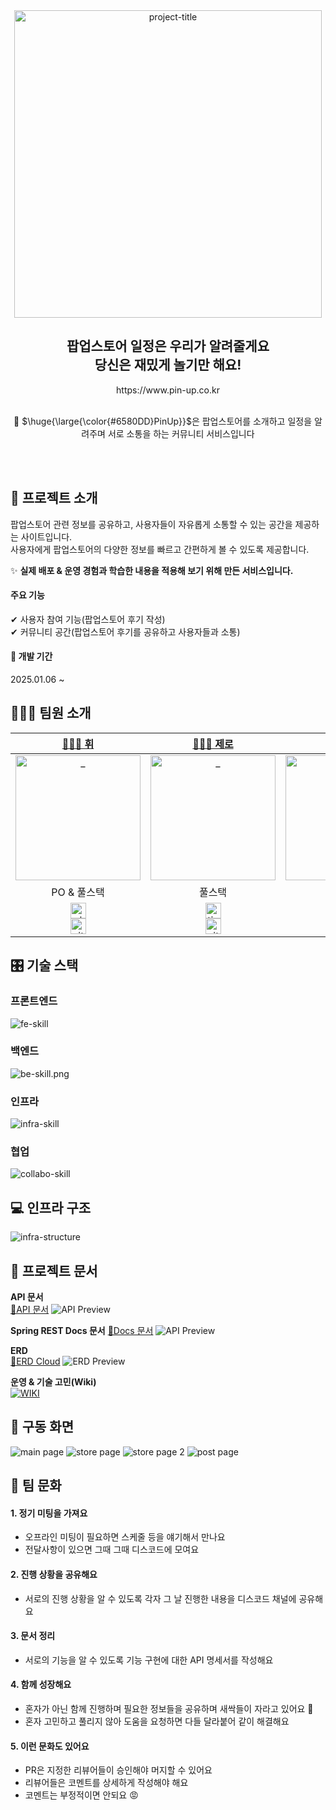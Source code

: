 <div align=center>
	<img width="492" alt="project-title" src="https://github.com/user-attachments/assets/ce0af058-3471-47f8-a15c-e802c7f6eb6b" />
	<h2> 팝업스토어 일정은 우리가 알려줄게요<br />당신은 재밌게 놀기만 해요!</h2>
	https://www.pin-up.co.kr
	<br />
	<br />
	<p>📍 $\huge{\large{\color{#6580DD}PinUp}}$은 팝업스토어를 소개하고 일정을 알려주며 서로 소통을 하는 커뮤니티 서비스입니다</p>
	<br />
	<br />

</div>

## 🎥 프로젝트 소개
팝업스토어 관련 정보를 공유하고, 사용자들이 자유롭게 소통할 수 있는 공간을 제공하는 사이트입니다.  
사용자에게 팝업스토어의 다양한 정보를 빠르고 간편하게 볼 수 있도록 제공합니다.  

✨ **실제 배포 & 운영 경험과 학습한 내용을 적용해 보기 위해 만든 서비스입니다.**

#### 주요 기능
✔ 사용자 참여 기능(팝업스토어 후기 작성)  
✔ 커뮤니티 공간(팝업스토어 후기를 공유하고 사용자들과 소통)

#### 📆 개발 기간
2025.01.06 ~

## 🧑🏻‍💻 팀원 소개

|                                                                                                                                    [🏋🏿‍♀️ 휘](https://github.com/hwijae33)                                                                                                                                    |                                                                                                                                                                   [🧑🏻‍💻 제로](https://github.com/whoamixzerone)                                                                                                                                                                   |                                                                                                                                                                   [🫦 설](https://github.com/POKITONG)                                                                                                                                                                   |                                                                                                                                   [🐶 희도](https://github.com/kimdohee58)                                                                                                                                   |
|:--------------------------------------------------------------------------------------------------------------------------------------------------------------------------------------------------------------------------------------------------------------------------------------------------------------:|:----------------------------------------------------------------------------------------------------------------------------------------------------------------------------------------------------------------------------------------------------------------------------------------------------------------------------------------------------------------------------------:|:-----------------------------------------------------------------------------------------------------------------------------------------------------------------------------------------------------------------------------------------------------------------------------------------------------------------------------------------------------------------------:|:----------------------------------------------------------------------------------------------------------------------------------------------------------------------------------------------------------------------------------------------------------------------------------------------------------:|
|                                                                                                                 <a href="https://github.com/hwijae33"> <img src="https://github.com/user-attachments/assets/40580388-92e7-436c-9407-3f375208032a" width=200px alt="_"/> </a>                                                                                                                 |                                                                                                                                                <a href="https://github.com/whoamixzerone"> <img src="https://github.com/user-attachments/assets/b6cec716-33db-49ec-8812-6bb3751015ff" width=200px alt="_"/> </a>                                                                                                                                                 |                                                                                                                                              <a href="https://github.com/POKITONG"> <img src="" width=200px alt="_"/> </a>                                                                                                                                              |                                                                                                              <a href="https://github.com/kimdohee58"> <img src="https://github.com/user-attachments/assets/5020ebe7-7956-47ef-bc72-ad2dbb57910c" width=200px alt="_"/> </a>                                                                                                              |
|                                                                                                                                                    PO & 풀스택                                                                                                                                                    |                                                                                                                                                                                        풀스택                                                                                                                                                                                         |                                                                                                                                                                                   풀스택                                                                                                                                                                                   |                                                                                                                                                    풀스택                                                                                                                                                     |
| <a href="https://velog.io/@minpractice_jhj/posts"><img alt="vlog-link" height="25" src="https://img.shields.io/badge/Tech blog-20C997?style=flat-square&logo=Velog&&logoColor=white"/></a><br><a href="https://github.com/hwijae33"><img alt="github-link" height="25" src="https://img.shields.io/badge/GitHub-181717?style=flat-square&logo=GitHub&&logoColor=white"/></a> | <a href="https://whoamixzerone.tistory.com/"><img alt="tistory-link" height="25" src="https://img.shields.io/badge/Tech blog-ff5a4a?style=flat-square&logo=tistory&&logoColor=white" /></a><br><a href="https://github.com/whoamixzerone"><img alt="github-link" height="25" src="https://img.shields.io/badge/GitHub-181717?style=flat-square&logo=github&&logoColor=white"/></a> | <a href="https://github.com/POKITONG"><img alt="github-link" height="25" src="https://img.shields.io/badge/GitHub-181717?style=flat-square&logo=github&&logoColor=white"/></a> | <a href="https://velog.io/@kimdohee58/posts"><img alt="vlog-link" height="25" src="https://img.shields.io/badge/Tech blog-20C997?style=flat-square&logo=Velog&&logoColor=white"/></a><br><a href="https://github.com/kimdohee58"><img alt="github-link" height="25" src="https://img.shields.io/badge/GitHub-181717?style=flat-square&logo=github&&logoColor=white"/></a> |

## 🎛️ 기술 스택

### 프론트엔드
![fe-skill](https://github.com/user-attachments/assets/40d23d92-3e6d-4ef5-8406-20906ce489d5)

### 백엔드
![be-skill.png](https://github.com/user-attachments/assets/d5b07718-6826-4a00-976d-f88305b8291a)

### 인프라
![infra-skill](https://github.com/user-attachments/assets/5d444b3f-e112-4514-b845-b511b2a414fe)

### 협업
![collabo-skill](https://github.com/user-attachments/assets/bfa9b99d-bdbb-448c-90d6-d9edc058e4d4)

## 💻 인프라 구조
![infra-structure](https://github.com/user-attachments/assets/baef97f1-f427-4a5e-9a32-cb2a90288068)

## 📜 프로젝트 문서

**API 문서**  
[🔗API 문서](https://docs.google.com/spreadsheets/d/1b24N2W1LtkkmANf4k0S2cyUUmNKDhFQ5dWEvl_6xXKY/edit?usp=sharing)
![API Preview](https://github.com/user-attachments/assets/03ba88f6-59a1-4938-8f5d-38c0adee31c4)

**Spring REST Docs 문서**
[🔗Docs 문서](https://hwijae33.github.io/pinup-actions-lab/)
![API Preview]( https://hwijae33.github.io/pinup-actions-lab/)

**ERD**  
[🔗ERD Cloud](https://www.erdcloud.com/d/ZBjzfrDw49fGojDaC)
![ERD Preview](https://github.com/user-attachments/assets/794e4986-2f52-4a66-8751-bff0b504f4c8)

**운영 & 기술 고민(Wiki)**  
<a href="https://github.com/pinup-team/pinup/wiki"><img src="https://camo.githubusercontent.com/4467f1d9af68170d662631f418182822a36af709876be260441447f888f534ed/687474703a2f2f696d672e736869656c64732e696f2f62616467652f2d47697448756225323057694b692d3339354643313f7374796c653d666c6174266c6f676f3d476974487562266c6f676f436f6c6f723d7768697465266c696e6b3d68747470733a2f2f6769746875622e636f6d2f776f6f7761636f757273652d7465616d732f323032322d7069636b7069636b2f77696b69" alt="WIKI" data-canonical-src="http://img.shields.io/badge/-GitHub%20WiKi-395FC1?style=flat&amp;logo=GitHub&amp;logoColor=white&amp;link=https://github.com/pinup-team/pinup/wiki" style="max-width: 100%;"></a>

## 👀 구동 화면
![main page](https://github.com/user-attachments/assets/959dd92a-c911-4eac-8036-4d87e2610891)
![store page](https://github.com/user-attachments/assets/e742e44e-45aa-46a5-9aee-f5e9462b3377)
![store page 2](https://github.com/user-attachments/assets/2be8f081-d025-4490-8a8d-5bac0b93a268)
![post page](https://github.com/user-attachments/assets/e12b7580-b1cc-48bd-aaef-c5cb7310bb22)

## 🤝 팀 문화

#### 1. 정기 미팅을 가져요

- 오프라인 미팅이 필요하면 스케줄 등을 얘기해서 만나요
- 전달사항이 있으면 그때 그때 디스코드에 모여요 

#### 2. 진행 상황을 공유해요

- 서로의 진행 상황을 알 수 있도록 각자 그 날 진행한 내용을 디스코드 채널에 공유해요

#### 3. 문서 정리

- 서로의 기능을 알 수 있도록 기능 구현에 대한 API 명세서를 작성해요

#### 4. 함께 성장해요

- 혼자가 아닌 함께 진행하며 필요한 정보들을 공유하며 새싹들이 자라고 있어요 🌱
- 혼자 고민하고 풀리지 않아 도움을 요청하면 다들 달라붙어 같이 해결해요

#### 5. 이런 문화도 있어요

- PR은 지정한 리뷰어들이 승인해야 머지할 수 있어요
- 리뷰어들은 코멘트를 상세하게 작성해야 해요
- 코멘트는 부정적이면 안되요 😡

